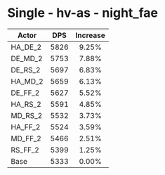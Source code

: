 # Single - hv-as - night_fae
| Actor | DPS | Increase |
|---|:---:|:---:|
|HA_DE_2|5826|9.25%|
|DE_MD_2|5753|7.88%|
|DE_RS_2|5697|6.83%|
|HA_MD_2|5659|6.13%|
|DE_FF_2|5627|5.52%|
|HA_RS_2|5591|4.85%|
|MD_RS_2|5532|3.73%|
|HA_FF_2|5524|3.59%|
|MD_FF_2|5466|2.51%|
|RS_FF_2|5399|1.25%|
|Base|5333|0.00%|
